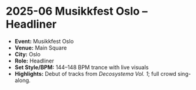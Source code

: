# 2025-06 Musikkfest Oslo – Headliner

- **Event:** Musikkfest Oslo
- **Venue:** Main Square
- **City:** Oslo
- **Role:** Headliner
- **Set Style/BPM:** 144–148 BPM trance with live visuals
- **Highlights:** Debut of tracks from *Decosystema Vol. 1*; full crowd sing-along.
